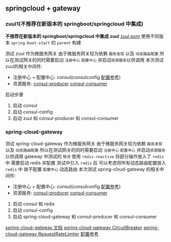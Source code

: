 ## springcloud + gateway

### zuul1(不推荐在新版本的 springboot/springcloud 中集成)
**不推荐在新版本的 springboot/springcloud 中集成 zuul**
[zuul pom](./zuul/pom.xml) 使用不同版本 `spring-boot-start` 的 `parent` 构建

测试 zuul 作为微服务网关
由于微服务网关较为依赖 `服务发现` 以及 `动态路由配置` 所以在测试网关的同时需要启动 `注册中心` `配置中心` 并启动`资源服务`以供调用
本次测试zuul的相关中间件:
- 注册中心 + 配置中心: consul(consulconfig [配置参考](../configcenter/consulconfig/pom.xml))
- 资源服务: [consul-producer](../discovery/consul-producer) [consul-consumer](../discovery/consul-consumer)

启动步骤
1. 启动 consul
2. 启动 consul-config
3. 启动 zuul 和 consul-producer 和 consul-consumer

### spring-cloud-gateway
测试 spring-cloud-gateway 作为微服务网关
由于微服务网关较为依赖 `服务发现` 以及 `动态路由配置` 所以在测试网关的同时需要启动 `注册中心` `配置中心` 并启动`资源服务`以供调用
gateway 中测试的 `限流` 使用 `redis-reactive` 将部分操作放入了 `redis` 中 需要启动 redis 并配置
测试中引入 `redis` 后 可以考虑将所有动态路由配置放入 `redis` 中 故不配置 `配置中心` 动态路由
本次测试 spring-cloud-gateway 的相关中间件:
- 注册中心 + 配置中心: consul(consulconfig [配置参考](../configcenter/consulconfig/pom.xml))
- 资源服务: [consul-producer](../discovery/consul-producer) [consul-consumer](../discovery/consul-consumer)

1. 启动 consul 和 redis
2. 启动 consul-config
3. 启动 spring-cloud-gateway 和 consul-producer 和 consul-consumer

[spring-cloud-gateway 文档](https://cloud.spring.io/spring-cloud-gateway/reference/html/)
[spring-cloud-gateway CircuitBreaker](https://cloud.spring.io/spring-cloud-gateway/reference/html/#spring-cloud-circuitbreaker-filter-factory)
[spring-cloud-gateway RequestRateLimiter](https://cloud.spring.io/spring-cloud-gateway/reference/html/#the-requestratelimiter-gatewayfilter-factory)
[配置参考](https://www.edjdhbb.com/2018/12/25/spring%20cloud%20gateway%E7%B3%BB%E5%88%97%E6%95%99%E7%A8%8B1%E2%80%94%E2%80%94Route%20Predicate/)
